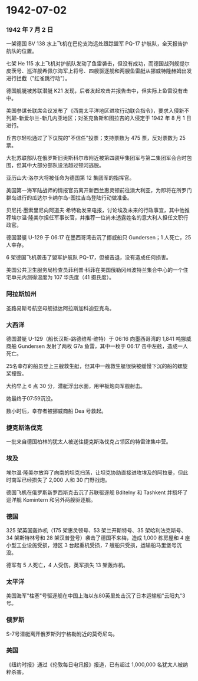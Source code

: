 # 1942-07-02

### 1942 年 7 月 2 日

一架德国 BV 138 水上飞机在巴伦支海远处跟踪盟军 PQ-17
护航队，全天报告护航队的位置。

七架 He 115
水上飞机对护航队发动了鱼雷袭击，但没有成功，而德国战列舰提尔皮茨号、巡洋舰希佩尔海军上将号、四艘驱逐舰和两艘鱼雷艇从挪威特隆赫姆出发进行拦截（"红雀跳行动"）。

德国舰艇被苏联潜艇 K21
发现，后者发起攻击并报告击中，但实际上鱼雷没有击中。

美国参谋长联席会议发布了《西南太平洋地区进攻行动联合指令》，要求入侵新不列颠-新爱尔兰-新几内亚地区；对圣克鲁斯和图拉吉的入侵定于
1942 年 8 月 1 日进行。

丘吉尔轻松通过了下议院的"不信任"投票；支持票数为 475 票，反对票数为 25
票。

大批苏联部队在俄罗斯旧奥斯科尔市附近被第四装甲集团军与第二集团军会合时包围，但其中大部分部队设法越过顿河逃脱。

亚历山大·洛尔大将被任命为德国第 12 集团军的指挥官。

美国第一海军陆战师的情报官员离开新西兰惠灵顿前往澳大利亚，为即将在所罗门群岛进行的瓜达尔卡纳尔岛-图拉吉岛登陆行动做准备。

贝尼托·墨索里尼向阿道夫·希特勒发来电报，讨论埃及未来的行政事宜，其中他推荐埃尔温·隆美尔担任军事长官，并推荐一位尚未透露姓名的意大利人担任文职行政官。

德国潜艇 U-129 于 06:17 在墨西哥湾击沉了挪威船只 Gundersen；1 人死亡，25
人幸存。

6 架德国飞机袭击了盟军护航队 PQ-17，但被击退，没有造成任何损害。

美国公共卫生服务局检查员菲利普·科菲在美国俄勒冈州波特兰集合中心的一个住宅单元内测得温度为
107 华氏度（41 摄氏度）。

### 阿拉斯加州

圣路易斯号航空母舰抵达阿拉斯加科迪亚克岛。

### 大西洋

德国潜艇 U-129（船长汉斯-路德维希·维特）于 06:16 向墨西哥湾的 1,841
吨挪威商船 Gundersen 发射了两枚 G7a 鱼雷，其中一枚于 06:17
击中左舷，造成一人死亡。

25名幸存的船员登上三艘救生艇，但其中一艘救生艇很快被缓慢下沉的船的螺旋桨撞毁。

大约早上 6 点 30 分，潜艇浮出水面，用甲板炮向军舰射击。

她最终于07:59沉没。

数小时后，幸存者被挪威商船 Dea 号救起。

### 捷克斯洛伐克

一批来自德国柏林的犹太人被送往捷克斯洛伐克占领区的特雷津集中营。

### 埃及

埃尔温·隆美尔放弃了向南的坦克扫荡，让坦克协助直接进攻埃及的阿拉曼，但此时南军已经损失了
2,000 人和 30 门野战炮。

德国飞机在俄罗斯新罗西斯克击沉了苏联驱逐舰 Bditelny 和 Tashkent
并损坏了巡洋舰 Komintern 和另外两艘驱逐舰。

### 德国

325 架英国轰炸机（175 架惠灵顿号、53 架兰开斯特号、35 架哈利法克斯号、34
架斯特林号和 28 架汉普登号）袭击了德国不来梅，造成 1,000 栋房屋和 4
座小型工业设施受损，港区 3 台起重机受损，7
艘船只受损，运输船马里堡号沉没。

德军有 5 人死亡，4 人受伤，英军损失 13 架轰炸机。

### 太平洋

美国海军"柱塞"号驱逐舰在中国上海以东80英里处击沉了日本运输船"云阳丸"3号。

### 俄罗斯

S-7号潜艇离开俄罗斯列宁格勒附近的莫奇尼岛。

### 美国

《纽约时报》通过《伦敦每日电讯报》报道，已有超过 1,000,000
名犹太人被纳粹杀害。